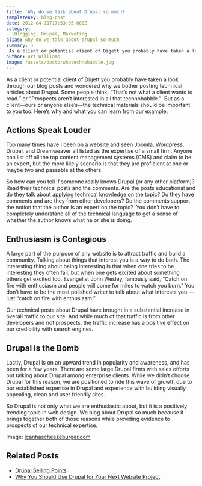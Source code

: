 ```yaml
---
title: 'Why do we talk about Drupal so much?'
templateKey: blog-post
date: 2012-04-11T17:53:05.000Z
category: 
  -Blogging, Drupal, Marketing
alias: why-do-we-talk-about-drupal-so-much
summary: > 
 As a client or potential client of Digett you probably have taken a look through our blog posts and wondered why we bother posting technical articles about Drupal. Some people think, "That’s not what a client wants to read." or “Prospects aren’t interested in all that technobabble.”  But as a client—ours or anyone else’s—the technical materials should be important to you too. Here’s why and what you can learn from our example.
author: Art Williams
image: /assets/doctorwhotechnobabble.jpg
---
```


As a client or potential client of Digett you probably have taken a look through our blog posts and wondered why we bother posting technical articles about Drupal. Some people think, “That’s not what a client wants to read.” or “Prospects aren’t interested in all that technobabble.”  But as a client—ours or anyone else’s—the technical materials should be important to you too. Here’s why and what you can learn from our example.

Actions Speak Louder
--------------------

Too many times have I been on a website and seen Joomla, Wordpress, Drupal, and Dreamweaver all listed as the expertise of a small firm. Anyone can list off all the top content management systems (CMS) and claim to be an expert, but the more likely scenario is that they are proficient at one or maybe two and passable at the others.  

So how can you tell if someone really knows Drupal (or any other platform)? Read their technical posts and the comments. Are the posts educational and do they talk about applying technical knowledge on the topic? Do they have comments and are they from other developers? Do the comments support the notion that the author is an expert on the topic?  You don’t have to completely understand all of the technical language to get a sense of whether the author knows what he or she is doing.

Enthusiasm is Contagious
------------------------

A large part of the purpose of any website is to attract traffic and build a community. Talking about things that interest you is a way to do both. The interesting thing about being interesting is that when one tries to be interesting they often fail, but when one gets excited about something others get excited too. Evangelist John Wesley, famously said, “Catch on fire with enthusiasm and people will come for miles to watch you burn.” You don’t have to be the most polished writer to talk about what interests you — just “catch on fire with enthusiasm.”

Our technical posts about Drupal have brought in a substantial increase in overall traffic to our site. And while much of that traffic is from other developers and not prospects, the traffic increase has a positive effect on our credibility with search engines.

Drupal is the Bomb
------------------

Lastly, Drupal is on an upward trend in popularity and awareness, and has been for a few years. There are some large Drupal firms with sales efforts out talking about Drupal among enterprise clients. While we didn’t choose Drupal for this reason, we are positioned to ride this wave of growth due to our established expertise in Drupal and experience with building visually appealing, clean and user friendly sites.

So Drupal is not only what we are enthusiastic about, but it is a positively trending topic in web design. We blog about Drupal so much because it brings together both of those reasons while providing evidence to prospects of our technical expertise.

Image: [Icanhascheezeburger.com](http://images.cheezburger.com/completestore/2010/2/14/129106478071452453.jpg)

Related Posts
-------------

*   [Drupal Selling Points](/insights/drupal-selling-points)
*   [Why You Should Use Drupal for Your Next Website Project](/insights/why-you-should-use-drupal-your-next-website-project)